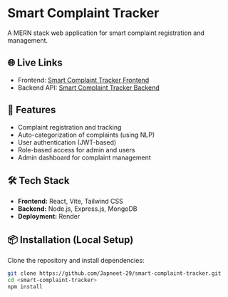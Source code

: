 # Smart Complaint Tracker

A MERN stack web application for smart complaint registration and management.

## 🌐 Live Links
- Frontend: [Smart Complaint Tracker Frontend](https://smart-complaint-frontend.onrender.com)
- Backend API: [Smart Complaint Tracker Backend](https://smart-complaint-server.onrender.com)

## 🚀 Features
- Complaint registration and tracking
- Auto-categorization of complaints (using NLP)
- User authentication (JWT-based)
- Role-based access for admin and users
- Admin dashboard for complaint management

## 🛠 Tech Stack
- **Frontend:** React, Vite, Tailwind CSS
- **Backend:** Node.js, Express.js, MongoDB
- **Deployment:** Render

## 📦 Installation (Local Setup)
Clone the repository and install dependencies:

```bash
git clone https://github.com/Japneet-29/smart-complaint-tracker.git
cd <smart-complaint-tracker>
npm install
